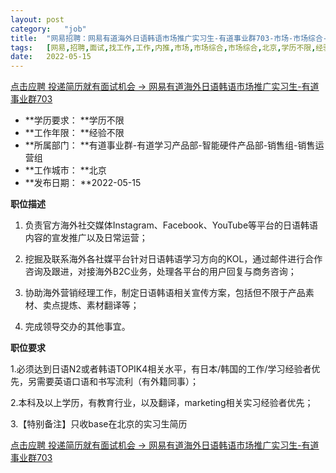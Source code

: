 ```yaml
---
layout:	post
category:	"job"
title:	"网易招聘：网易有道海外日语韩语市场推广实习生-有道事业群703-市场-市场综合-市场综合-北京学历不限经验不限"
tags:	[网易,招聘,面试,找工作,工作,内推,市场,市场综合,市场综合,北京,学历不限,经验不限]
date:	2022-05-15
---
```


[点击应聘 投递简历就有面试机会 ->  网易有道海外日语韩语市场推广实习生-有道事业群703](http://mobile.bole.netease.com/bole/boleDetail?id=40266&employeeId=346f03c3cda5f04c&key=all)



- **学历要求： **学历不限
- **工作年限： **经验不限
- **所属部门： **有道事业群-有道学习产品部-智能硬件产品部-销售组-销售运营组
- **工作城市： **北京
- **发布日期： **2022-05-15



**职位描述**

1. 负责官方海外社交媒体Instagram、Facebook、YouTube等平台的日语韩语内容的宣发推广以及日常运营；

2. 挖掘及联系海外各社媒平台针对日语韩语学习方向的KOL，通过邮件进行合作咨询及跟进，对接海外B2C业务，处理各平台的用户回复与商务咨询；

3. 协助海外营销经理工作，制定日语韩语相关宣传方案，包括但不限于产品素材、卖点提炼、素材翻译等；

4. 完成领导交办的其他事宜。



**职位要求**

1.必须达到日语N2或者韩语TOPIK4相关水平，有日本/韩国的工作/学习经验者优先，另需要英语口语和书写流利（有外籍同事）；

2.本科及以上学历，有教育行业，以及翻译，marketing相关实习经验者优先；

3.【特别备注】只收base在北京的实习生简历



[点击应聘 投递简历就有面试机会 ->  网易有道海外日语韩语市场推广实习生-有道事业群703](http://mobile.bole.netease.com/bole/boleDetail?id=40266&employeeId=346f03c3cda5f04c&key=all)